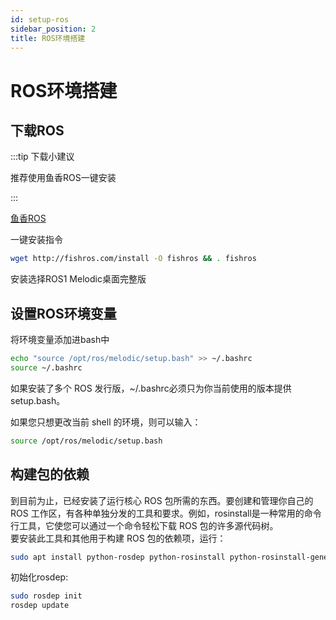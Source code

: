 ```yaml
---
id: setup-ros
sidebar_position: 2
title: ROS环境搭建
---
```


# ROS环境搭建

## 下载ROS
:::tip 下载小建议
  
推荐使用鱼香ROS一键安装

:::

[鱼香ROS](https://fishros.org.cn/forum/topic/20/%E5%B0%8F%E9%B1%BC%E7%9A%84%E4%B8%80%E9%94%AE%E5%AE%89%E8%A3%85%E7%B3%BB%E5%88%97)
  
一键安装指令  
```bash
wget http://fishros.com/install -O fishros && . fishros
```
安装选择ROS1 Melodic桌面完整版  

## 设置ROS环境变量
将环境变量添加进bash中  
```bash
echo "source /opt/ros/melodic/setup.bash" >> ~/.bashrc
source ~/.bashrc
``` 

如果安装了多个 ROS 发行版，~/.bashrc必须只为你当前使用的版本提供setup.bash。  

如果您只想更改当前 shell 的环境，则可以输入：  
```bash
source /opt/ros/melodic/setup.bash
```  

## 构建包的依赖
到目前为止，已经安装了运行核心 ROS 包所需的东西。要创建和管理你自己的 ROS 工作区，有各种单独分发的工具和要求。例如，rosinstall是一种常用的命令行工具，它使您可以通过一个命令轻松下载 ROS 包的许多源代码树。  
要安装此工具和其他用于构建 ROS 包的依赖项，运行：  
```bash
sudo apt install python-rosdep python-rosinstall python-rosinstall-generator python-wstool build-essential
```
初始化rosdep:  
```bash
sudo rosdep init
rosdep update
```  
